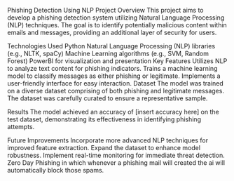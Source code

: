 Phishing Detection Using NLP Project
Overview
This project aims to develop a phishing detection system utilizing Natural Language Processing (NLP) techniques. The goal is to identify potentially malicious content within emails and messages, providing an additional layer of security for users.

Technologies Used
Python
Natural Language Processing (NLP) libraries (e.g., NLTK, spaCy)
Machine Learning algorithms (e.g., SVM, Random Forest)
PowerBI for visualization and presentation
Key Features
Utilizes NLP to analyze text content for phishing indicators.
Trains a machine learning model to classify messages as either phishing or legitimate.
Implements a user-friendly interface for easy interaction.
Dataset
The model was trained on a diverse dataset comprising of both phishing and legitimate messages. The dataset was carefully curated to ensure a representative sample.

Results
The model achieved an accuracy of [insert accuracy here] on the test dataset, demonstrating its effectiveness in identifying phishing attempts.

Future Improvements
Incorporate more advanced NLP techniques for improved feature extraction.
Expand the dataset to enhance model robustness.
Implement real-time monitoring for immediate threat detection.
Zero Day Phishing in which whenever a phishing mail will created the ai will automatically block those spams.
